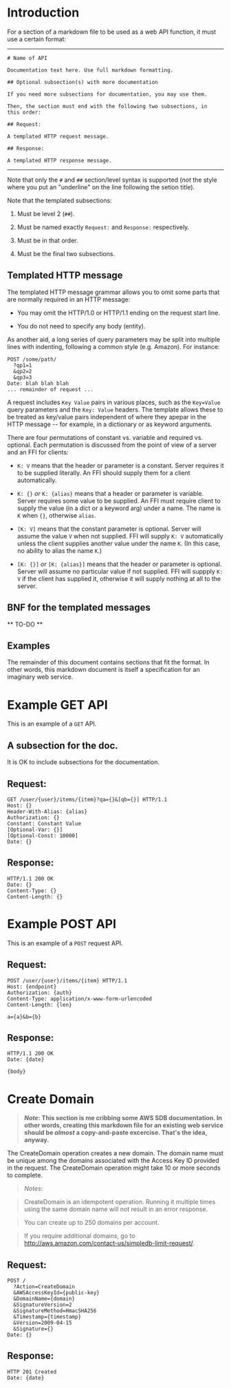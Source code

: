 # Introduction

For a section of a markdown file to be used as a web API function, it
must use a certain format:

---

    # Name of API

    Documentation text here. Use full markdown formatting.

    ## Optional subsection(s) with more documentation

    If you need more subsections for documentation, you may use them.

    Then, the section must end with the following two subsections, in
    this order:
    
    ## Request:

    A templated HTTP request message.

    ## Response:

    A templated HTTP response message.
 
---

Note that only the `#` and `##` section/level syntax is supported
(_not_ the style where you put an "underline" on the line following
the setion title).

Note that the templated subsections:

1. Must be level 2 (`##`).

2. Must be named exactly `Request:` and `Response:` respectively.

3. Must be in that order.

4. Must be the final two subsections.

## Templated HTTP message

The templated HTTP message grammar allows you to omit some parts that
are normally required in an HTTP message:

- You may omit the HTTP/1.0 or HTTP/1.1 ending on the request start
  line.

- You do not need to specify any body (entity).

As another aid, a long series of query parameters may be split into
multiple lines with indenting, following a common style
(e.g. Amazon). For instance:

    POST /some/path/
      ?qp1=1
      &qp2=2
      &qp3=3
    Date: blah blah blah
    ... remainder of request ...

A request includes `Key Value` pairs in various places, such as the
`Key=Value` query parameters and the `Key: Value` headers.  The
template allows these to be treated as key/value pairs independent of
where they apepar in the HTTP message -- for example, in a dictionary
or as keyword arguments.

There are four permutations of constant vs. variable and required
vs. optional. Each permutation is discussed from the point of view of
a server and an FFI for clients:

- `K: V` means that the header or parameter is a constant. Server
  requires it to be supplied literally.  An FFI should supply them
  for a client automatically.

- `K: {}` _or_ `K: {alias}` means that a header or parameter is
  variable.  Server requires some value to be supplied. An FFI must
  require client to supply the value (in a dict or a keyword arg)
  under a name. The name is `K` when `{}`, otherwise `alias`.

- `[K: V]` means that the constant parameter is optional. Server will
  assume the value `V` when not supplied. FFI will supply `K: V`
  automatically unless the client supplies another value under the
  name `K`.  (In this case, no ability to alias the name `K`.)

- `[K: {}]` _or_ `[K: {alias}]` means that the header or parameter is
  optional. Server will assume no particular value if not
  supplied. FFI will suppply `K: V` if the client has supplied it,
  otherwise it will supply nothing at all to the server.


## BNF for the templated messages

** TO-DO **

## Examples

The remainder of this document contains sections that fit the
format. In other words, this markdown document is itself a
specification for an imaginary web service.

# Example GET API

This is an example of a `GET` API.

## A subsection for the doc.

It is OK to include subsections for the documentation.

## Request:

    GET /user/{user}/items/{item}?qa={}&[qb={}] HTTP/1.1
    Host: {}
    Header-With-Alias: {alias}
    Authorization: {}
    Constant: Constant Value
    [Optional-Var: {}]
    [Optional-Const: 10000]
    Date: {}

## Response:

    HTTP/1.1 200 OK
    Date: {}
    Content-Type: {}
    Content-Length: {}

# Example POST API

This is an example of a `POST` request API.

## Request:

    POST /user/{user}/items/{item} HTTP/1.1
    Host: {endpoint}
    Authorization: {auth}
    Content-Type: application/x-www-form-urlencoded
    Content-Length: {len}
    
    a={a}&b={b}
    
## Response:

    HTTP/1.1 200 OK
    Date: {date}
    
    {body}

# Create Domain

> **_Note_: This section is me cribbing some AWS SDB documentation. In
  other words, creating this markdown file for an existing web service
  should be _almost_ a copy-and-paste excercise. That's the idea,
  anyway.**

The CreateDomain operation creates a new domain. The domain name must
be unique among the domains associated with the Access Key ID provided
in the request. The CreateDomain operation might take 10 or more
seconds to complete.

> _Notes_:

> CreateDomain is an idempotent operation. Running it multiple times
using the same domain name will not result in an error response.

> You can create up to 250 domains per account.

> If you require additional domains, go to
<http://aws.amazon.com/contact-us/simpledb-limit-request/>.

## Request:

    POST /
      ?Action=CreateDomain
      &AWSAccessKeyId={public-key}
      &DomainName={domain}
      &SignatureVersion=2
      &SignatureMethod=HmacSHA256
      &Timestamp={timestamp}
      &Version=2009-04-15
      &Signature={}
    Date: {}

## Response:

    HTTP 201 Created
    Date: {date}
